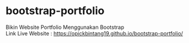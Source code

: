 # bootstrap-portfolio
Bikin Website Portfolio Menggunakan Bootstrap
<br>
Link Live Website : https://opickbintang19.github.io/bootstrap-portfolio/
